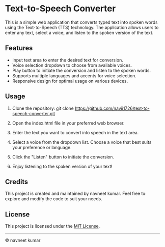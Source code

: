 # Text-to-Speech Converter

This is a simple web application that converts typed text into spoken words using the Text-to-Speech (TTS) technology. The application allows users to enter any text, select a voice, and listen to the spoken version of the text.

## Features

- Input text area to enter the desired text for conversion.
- Voice selection dropdown to choose from available voices.
- Play button to initiate the conversion and listen to the spoken words.
- Supports multiple languages and accents for voice selection.
- Responsive design for optimal usage on various devices.

## Usage

1. Clone the repository:
git clone https://github.com/navii1726/text-to-speech-converter.git
2. Open the index.html file in your preferred web browser.

3. Enter the text you want to convert into speech in the text area.

4. Select a voice from the dropdown list. Choose a voice that best suits your preference or language.

5. Click the "Listen" button to initiate the conversion.

6. Enjoy listening to the spoken version of your text!

## Credits

This project is created and maintained by navneet kumar. Feel free to explore and modify the code to suit your needs.

## License

This project is licensed under the [MIT License](LICENSE).

---

© navneet kumar


